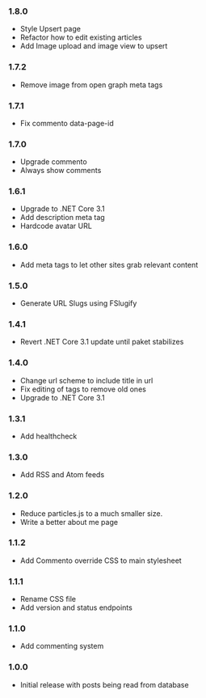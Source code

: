 ### 1.8.0
* Style Upsert page
* Refactor how to edit existing articles
* Add Image upload and image view to upsert

### 1.7.2
* Remove image from open graph meta tags

### 1.7.1
* Fix commento data-page-id

### 1.7.0
* Upgrade commento
* Always show comments

### 1.6.1
* Upgrade to .NET Core 3.1
* Add description meta tag
* Hardcode avatar URL

### 1.6.0
* Add meta tags to let other sites grab relevant content

### 1.5.0
* Generate URL Slugs using FSlugify

### 1.4.1
* Revert .NET Core 3.1 update until paket stabilizes

### 1.4.0
* Change url scheme to include title in url
* Fix editing of tags to remove old ones
* Upgrade to .NET Core 3.1

### 1.3.1
* Add healthcheck

### 1.3.0
* Add RSS and Atom feeds

### 1.2.0
* Reduce particles.js to a much smaller size.
* Write a better about me page

### 1.1.2
* Add Commento override CSS to main stylesheet

### 1.1.1
* Rename CSS file
* Add version and status endpoints

### 1.1.0
* Add commenting system

### 1.0.0
* Initial release with posts being read from database
